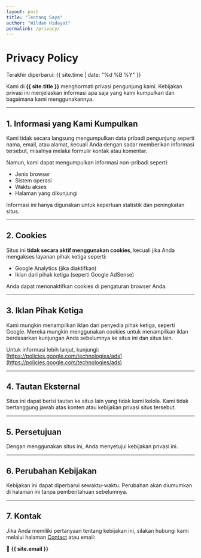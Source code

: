 ```yaml
---
layout: post
title: "Tentang Saya"
author: "Wildan Hidayat"
permalink: /privacy/
---
```


# Privacy Policy

Terakhir diperbarui: {{ site.time | date: "%d %B %Y" }}

Kami di **{{ site.title }}** menghormati privasi pengunjung kami. Kebijakan privasi ini menjelaskan informasi apa saja yang kami kumpulkan dan bagaimana kami menggunakannya.

---

## 1. Informasi yang Kami Kumpulkan

Kami tidak secara langsung mengumpulkan data pribadi pengunjung seperti nama, email, atau alamat, kecuali Anda dengan sadar memberikan informasi tersebut, misalnya melalui formulir kontak atau komentar.

Namun, kami dapat mengumpulkan informasi non-pribadi seperti:
- Jenis browser
- Sistem operasi
- Waktu akses
- Halaman yang dikunjungi

Informasi ini hanya digunakan untuk keperluan statistik dan peningkatan situs.

---

## 2. Cookies

Situs ini **tidak secara aktif menggunakan cookies**, kecuali jika Anda mengakses layanan pihak ketiga seperti:

- Google Analytics (jika diaktifkan)
- Iklan dari pihak ketiga (seperti Google AdSense)

Anda dapat menonaktifkan cookies di pengaturan browser Anda.

---

## 3. Iklan Pihak Ketiga

Kami mungkin menampilkan iklan dari penyedia pihak ketiga, seperti Google. Mereka mungkin menggunakan cookies untuk menampilkan iklan berdasarkan kunjungan Anda sebelumnya ke situs ini dan situs lain.

Untuk informasi lebih lanjut, kunjungi:
[https://policies.google.com/technologies/ads](https://policies.google.com/technologies/ads)

---

## 4. Tautan Eksternal

Situs ini dapat berisi tautan ke situs lain yang tidak kami kelola. Kami tidak bertanggung jawab atas konten atau kebijakan privasi situs tersebut.

---

## 5. Persetujuan

Dengan menggunakan situs ini, Anda menyetujui kebijakan privasi ini.

---

## 6. Perubahan Kebijakan

Kebijakan ini dapat diperbarui sewaktu-waktu. Perubahan akan diumumkan di halaman ini tanpa pemberitahuan sebelumnya.

---

## 7. Kontak

Jika Anda memiliki pertanyaan tentang kebijakan ini, silakan hubungi kami melalui halaman [Contact](/contact) atau email:

📧 **{{ site.email }}**
